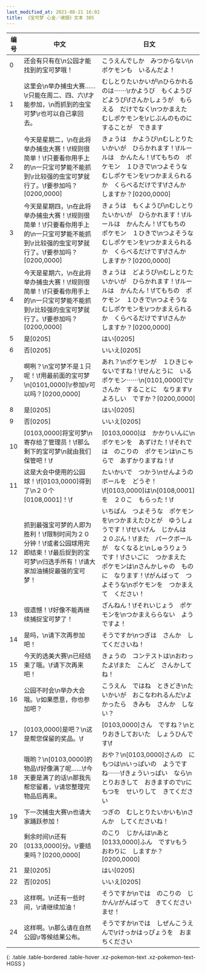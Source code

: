 ```yaml
---
last_modified_at: 2021-08-21 16:02
title: 《宝可梦 心金／魂银》文本 385
---
```

| 编号 | 中文 | 日文 |
| ---- | ---- | ---- |
| 0 | 还会有只有在\n公园才能找到的宝可梦哦！ | こうえんでしか　みつからない\nポケモンも　いるんだよ！ |
| 1 | 这里会\n举办捕虫大赛……\r只能在周二、四、六\f才能参加，\n而抓到的虫宝可梦\r也可以自己拿回去。 | むしとりたいかいが\nひらかれるのは⋯⋯\rかようび　もくようび　どようび\fさんかしょうが　もらえる　だけでなく\nつかまえた　むしポケモンを\rじぶんのものに　することが　できます |
| 2 | 今天是星期二，\n在此将举办捕虫大赛！\f规则很简单！\f只要看你用手上的\n一只宝可梦能不能抓到\r比较强的虫宝可梦就行了。\f要参加吗？[0200,0000] | きょうは　かようび\nむしとりたいかいが　ひらかれます！\fルールは　かんたん！\fてもちの　ポケモン　１ひきで\nつよそうな　むしポケモンを\rつかまえられるか　くらべるだけです\fさんか　しますか？[0200,0000] |
| 3 | 今天是星期四，\n在此将举办捕虫大赛！\f规则很简单！\f只要看你用手上的\n一只宝可梦能不能抓到\r比较强的虫宝可梦就行了。\f要参加吗？[0200,0000] | きょうは　もくようび\nむしとりたいかいが　ひらかれます！\fルールは　かんたん！\fてもちの　ポケモン　１ひきで\nつよそうな　むしポケモンを\rつかまえられるか　くらべるだけです\fさんか　しますか？[0200,0000] |
| 4 | 今天是星期六，\n在此将举办捕虫大赛！\f规则很简单！\f只要看你用手上的\n一只宝可梦能不能抓到\r比较强的虫宝可梦就行了。\f要参加吗？[0200,0000] | きょうは　どようび\nむしとりたいかいが　ひらかれます！\fルールは　かんたん！\fてもちの　ポケモン　１ひきで\nつよそうな　むしポケモンを\rつかまえられるか　くらべるだけです\fさんか　しますか？[0200,0000] |
| 5 | 是[0205] | はい[0205] |
| 6 | 否[0205] | いいえ[0205] |
| 7 | 啊咧？\n宝可梦不是１只呢！\f用最前面的宝可梦\n[0101,0000]\r参加\r可以吗？[0200,0000] | あれ？\nポケモンが　１ひきじゃ　ないですね！\fせんとうに　いる　ポケモン⋯⋯\n[0101,0000]で\rさんか　することに　なります\rよろしい　ですか？[0200,0000] |
| 8 | 是[0205] | はい[0205] |
| 9 | 否[0205] | いいえ[0205] |
| 10 | [0103,0000]将宝可梦\n寄存给了管理员！\f那么剩下的宝可梦\n就由我们保管吧！\f | [0103,0000]は　かかりいんに\nポケモンを　あずけた！\fそれでは　のこりの　ポケモンは\nこちらで　あずかりますね！\f |
| 11 | 这是大会中使用的公园球！\f[0103,0000]得到了\n２０个[0108,0001]！\f | たいかいで　つかう\nせんようの　ボールを　どうぞ！\f[0103,0000]は\n[0108,0001]を　２０こ　もらった！\f |
| 12 | 抓到最强宝可梦的人即为胜利！\f限制时间为２０分钟！\f或者公园球用完即结束！\f最后捉到的宝可梦\n归选手所有！\f请大家加油捕捉最强的宝可梦！ | いちばん　つよそうな　ポケモンを\nつかまえたひとが　ゆうしょうです！\fせいげん　じかんは　２０ぷん！\fまた　パークボールが　なくなると\nしゅうりょう　です！\fさいごに　つかまえた　ポケモンは\nさんかしゃの　ものに　なります！\fがんばって　つよそうな\nポケモンを　つかまえて　ください！ |
| 13 | 很遗憾！\f好像不能再继续捕捉宝可梦了！ | ざんねん！\fそれいじょう　ポケモンを\nつかまえららない　ようですよ！ |
| 14 | 是吗，\n请下次再参加吧！ | そうですか\nつぎは　さんか　してくださいね！ |
| 15 | 今天的选美大赛\n已经结束了哦。\f请下次再来吧！ | きょうの　コンテストは\nおわったよ\fまた　こんど　さんかしてね！ |
| 16 | 公园不时会\n举办大会哦。\r如果愿意，你也参加吧？ | こうえん　ではね　ときどき\nたいかいが　おこなわれるんだ\rよかったら　きみも　さんか　しない？ |
| 17 | [0103,0000]是吧？\n这是帮您保留的奖品。\f | [0103,0000]さん　ですね？\nとりおきしておいた　しょうひんです\f |
| 18 | 哦哟？\n[0103,0000]的物品\f好像满了呢……\f今天要是满了的话\n那我先帮您留着，\r请您整理完物品后再来。 | おや？\n[0103,0000]さんの　にもつは\nいっぱいの　ようですね⋯⋯\fきょういっぱい　なら\nとりおきして　おきますので\rにもつを　せいりして　きてください |
| 19 | 下一次捕虫大赛\n也请大家踊跃参加！ | つぎの　むしとりたいかいも\nさんか　してくださいね！ |
| 20 | 剩余时间\n还有[0133,0000]分。\r要结束吗？[0200,0000] | のこり　じかんは\nあと　[0133,0000]ふん　です\rもう　おわりに　しますか？[0200,0000] |
| 21 | 是[0205] | はい[0205] |
| 22 | 否[0205] | いいえ[0205] |
| 23 | 这样啊。\n还有一些时间，\r请继续加油！ | そうですか\nでは　のこりの　じかん\rがんばって　きてくださいませ！ |
| 24 | 这样啊。\n那么请在自然公园\r等候结果公布。 | そうですか\nでは　しぜんこうえんで\rけっかはっぴょうを　おまちください |
{: .table .table-bordered .table-hover .xz-pokemon-text .xz-pokemon-text-HGSS }